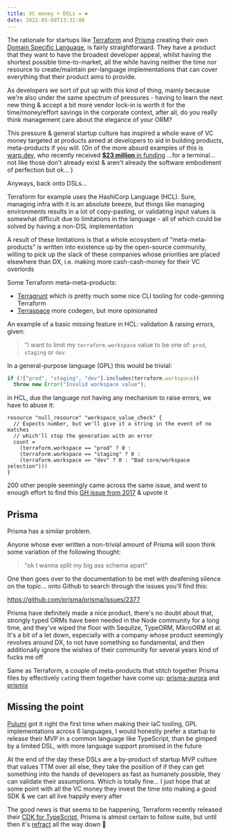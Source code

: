 ```yaml
---
title: VC money + DSLs = ❤️
date: 2022-05-08T13:31:00
---
```


The rationale for startups like [Terraform](https://www.terraform.io) and
[Prisma](https://www.prisma.io) creating their own
[Domain Specific Language](https://en.wikipedia.org/wiki/Domain-specific_language),
is fairly straightforward. They have a product that they want to have the
broadest developer appeal, whilst having the shortest possible time-to-market,
all the while having neither the time nor resource to create/maintain
per-language implementations that can cover everything that their product aims
to provide.

As developers we sort of put up with this kind of thing, mainly because we're
also under the same spectrum of pressures - having to learn the next new thing &
accept a bit more vendor lock-in is worth it for the time/money/effort savings
in the corporate context, after all, do you really think management care about
the elegance of your ORM?

This pressure & general startup culture has inspired a whole wave of VC money
targeted at products aimed at developers to aid in building products,
meta-products if you will. (On of the more absurd examples of this is
[warp.dev](https://www.warp.dev), who recently received
[**$23 million** in funding](https://techcrunch.com/2022/04/05/warp-raises-23m-to-build-a-better-terminal/)
...for a terminal... not like those don't already exist & aren't already the
software embodiment of perfection but ok... )

Anyways, back onto DSLs...

Terraform for example uses the HashiCorp Language (HCL). Sure, managing infra
with it is an absolute breeze, but things like managing environments results in
a lot of copy-pasting, or validating input values is somewhat difficult due to
limitations in the language - all of which could be solved by having a non-DSL
implementation

A result of these limitations is that a whole ecosystem of "meta-meta-products"
is written into existence up by the open-source community, willing to pick up
the slack of these companies whose priorities are placed elsewhere than DX, i.e.
making more cash-cash-money for their VC overlords

Some Terraform meta-meta-products:

- [Terragrunt](https://terragrunt.gruntwork.io) which is pretty much some nice
  CLI tooling for code-genning Terraform
- [Terraspace](https://terraspace.cloud) more codegen, but more opinionated

An example of a basic missing feature in HCL: validation & raising errors,
given:

> "I want to limit my `terraform.workspace` value to be one of: `prod`,
> `staging` or `dev`

In a general-purpose language (GPL) this would be trivial:

```typescript
if (!["prod", "staging", "dev"].includes(terraform.workspace))
  throw new Error("Invalid workspace value");
```

in HCL, due the language not having any mechanism to raise errors, we have to
abuse it:

```hcl
resource "null_resource" "workspace_value_check" {
  // Expects number, but we'll give it a string in the event of no matches
  // which'll stop the generation with an error
  count =
    (terraform.workspace == "prod" ? 0 :
    (terraform.workspace == "staging" ? 0 :
    (terraform.workspace == "dev" ? 0 : "Bad core/workspace selection")))
}
```

200 other people seemingly came across the same issue, and went to enough effort
to find this
[GH issue from 2017](https://github.com/hashicorp/terraform/issues/15469) &
upvote it

## Prisma

Prisma has a similar problem.

Anyone whose ever written a non-trivial amount of Prisma will soon think some
variation of the following thought:

> "ok I wanna split my big ass schema apart"

One then goes over to the documentation to be met with deafening silence on the
topic... onto Github to search through the issues you'll find this:

<https://github.com/prisma/prisma/issues/2377>

Prisma have definitely made a nice product, there's no doubt about that,
strongly typed ORMs have been needed in the Node community for a long time, and
they've wiped the floor with Sequlize, TypeORM, MikroORM et al. It's a bit of a
let down, especially with a company whose product seemingly revolves around DX,
to not have something so fundamental, and then additionally ignore the wishes of
their community for several years kind of fucks me off

Same as Terraform, a couple of meta-products that stitch together Prisma files
by effectively `cat`ing them together have come up:
[prisma-aurora](https://www.npmjs.com/package/prisma-aurora) and
[prismix](https://www.npmjs.com/package/prismix)

## Missing the point

[Pulumi](https://www.pulumi.com) got it right the first time when making their
IaC tooling, GPL implementations across 6 languages, I would honestly prefer a
startup to release their MVP in a common language like TypeScript, than be
gimped by a limited DSL, with more language support promised in the future

At the end of the day these DSLs are a by-product of startup MVP culture that
values TTM over all else, they take the position of if they can get something
into the hands of developers as fast as humanely possible, they can validate
their assumptions. Which is totally fine... I just hope that at some point with
all the VC money they invest the time into making a good SDK & we can all live
happily every after

The good news is that seems to be happening, Terraform recently released their
[CDK for TypeScript](https://www.hashicorp.com/blog/cdk-for-terraform-enabling-python-and-typescript-support),
Prisma is almost certain to follow suite, but until then it's
[refract](https://github.com/cwqt/refract) all the way down 💎
